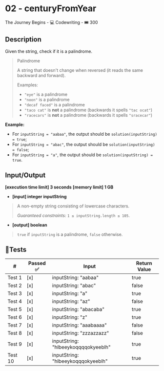 # 02 - centuryFromYear
The Journey Begins - 💻 Codewriting - 🎟️ 300

## Description
Given the string, check if it is a palindrome.

> Palindrome
>
> A string that doesn't change when reversed (it reads the same backward and forward).
>
> Examples:
> - `"eye"` is a palindrome
> - `"noon"` is a palindrome
> - `"decaf faced"` is a palindrome
> - `"taco cat"` is **not** a palindrome (backwards it spells `"tac ocat"`)
> - `"racecars"` is **not** a palindrome (backwards it spells `"sracecar"`)

**Example:**

- For `inputString = "aabaa"`, the output should be
`solution(inputString) = true`;
- For `inputString = "abac"`, the output should be
`solution(inputString) = false`;
- For `inputString = "a"`, the output should be
`solution(inputString) = true`.

## Input/Output

**[execution time limit] 3 seconds**
**[memory limit] 1 GB**
- **[input] integer  inputString**

> A non-empty string consisting of lowercase characters.
>
> _Guaranteed constraints:_
> `1 ≤ inputString.length ≤ 105`.

- **[output] boolean**

> `true` if `inputString` is a palindrome, `false` otherwise.

## 🎯Tests
| #       | Passed ✅ | Input                               | Return Value |
|---------|----------|-------------------------------------|--------------|
| Test 1  | [x]      | inputString: "aabaa"                | true         |
| Test 2  | [x]      | inputString: "abac"                 | false        |
| Test 3  | [x]      | inputString: "a"                    | true         |
| Test 4  | [x]      | inputString: "az"                   | false        |
| Test 5  | [x]      | inputString: "abacaba"              | true         |
| Test 6  | [x]      | inputString: "z"                    | true         |
| Test 7  | [x]      | inputString: "aaabaaaa"             | false        |
| Test 8  | [x]      | inputString: "zzzazzazz"            | false        |
| Test 9  | [x]      | inputString: "hlbeeykoqqqqokyeeblh" | true         |
| Test 10 | [x]      | inputString: "hlbeeykoqqqokyeeblh"  | true         |
